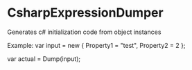 # CsharpExpressionDumper
Generates c# initialization code from object instances

Example:
var input = new { Property1 = "test", Property2 = 2 };

var actual = Dump(input);

